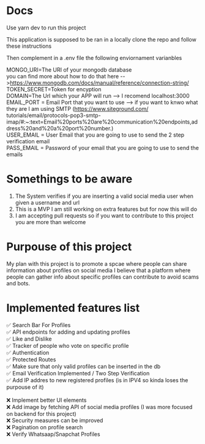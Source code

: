 # Docs

Use yarn dev to run this project


This application is supposed to be ran in a locally clone the repo and follow these instructions<br/> 


Then complement in a .env file the following enviornament varianbles<br/> 

MONGO_URI=The URI of your mongodb database <br/> 
you can find more about how to do that here -->https://www.mongodb.com/docs/manual/reference/connection-string/<br/> 
TOKEN_SECRET=Token for encyption<br/> 
DOMAIN=The Url which your APP will run --> I recomend localhost:3000<br/> 
EMAIL_PORT = Email Port that you want to use --> if you want to knwo what they are I am using SMTP (https://www.siteground.com/ tutorials/email/protocols-pop3-smtp-imap/#:~:text=Email%20ports%20are%20communication%20endpoints,address%20and%20a%20port%20number.)<br/> 
USER_EMAIL = User Email that you are going to use to send the 2 step verification email<br/> 
PASS_EMAIL = Password of your email that you are going to use to send the emails<br/> 


# Somethings to be aware

1. The System verifies if you are inserting a valid social media user when given a username and url
2. This is a MVP I am still working on extra features but for now this will do
3. I am accepting pull requests so if you want to contribute to this project you are more than welcome

# Purpouse of this project

My plan with this project is to promote a spcae where people can share information about profiles on social media I believe that a platform where people can gather info about specific profiles can contribute to avoid scams and bots.

# Implemented features list

 :white_check_mark: Search Bar For Profiles<br /> 
 :white_check_mark: API endpoints for adding and updating profiles <br/> 
 :white_check_mark: Like and Dislike <br /> 
 :white_check_mark: Tracker of people who vote on specific profile<br /> 
 :white_check_mark: Authentication<br /> 
 :white_check_mark: Protected Routes<br /> 
 :white_check_mark: Make sure that only valid profiles can be inserted in the db<br /> 
 :white_check_mark: Email Verification Implemented / Two Step Verification <br/> 
 :white_check_mark:  Add IP addres to new registered profiles (is in IPV4 so kinda loses the purpouse of it) <br />
    <br /> 
 :x: Implement better UI elements <br /> 
 :x: Add image by fetching API of social media profiles (I was more focused on backend for this project)<br /> 
 :x: Security measures can be improved <br /> 
 :x: Pagination on profile search <br /> 
 :x: Verify Whatsaap/Snapchat Profiles <br />

